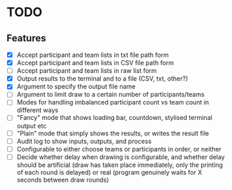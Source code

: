 # TODO

## Features

- [x] Accept participant and team lists in txt file path form
- [x] Accept participant and team lists in CSV file path form
- [ ] Accept participant and team lists in raw list form
- [x] Output results to the terminal and to a file (CSV, txt, other?)
- [x] Argument to specify the output file name
- [ ] Argument to limit draw to a certain number of participants/teams
- [ ] Modes for handling imbalanced participant count vs team count in different ways
- [ ] "Fancy" mode that shows loading bar, countdown, stylised terminal output etc
- [ ] "Plain" mode that simply shows the results, or writes the result file
- [ ] Audit log to show inputs, outputs, and process
- [ ] Configurable to either choose teams or participants in order, or neither
- [ ] Decide whether delay when drawing is configurable, and whether delay should be artificial (draw has taken place immediately, only the printing of each round is delayed) or real (program genuinely waits for X seconds between draw rounds)
